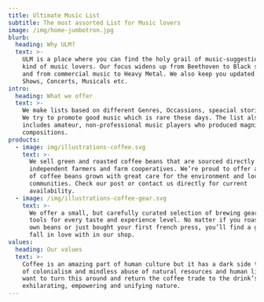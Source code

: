 ```yaml
---
title: Ultimate Music List
subtitle: The most assorted List for Music lovers
image: /img/home-jumbotron.jpg
blurb:
  heading: Why ULM?
  text: >-
    ULM is a place where you can find the holy grail of music-suggestion for all
    kind of music lovers. Our focus widens up from Beethoven to Black sabbath
    and from commercial music to Heavy Metal. We also keep you updated about
    Shows, Concerts, Musicals etc. 
intro:
  heading: What we offer
  text: >-
    We make lists based on different Genres, Occassions, speacial stories etc.
    We try to promote good music which is rare these days. The list also
    includes amateur, non-professional music players who produced magnificent
    compositions.  
products:
  - image: img/illustrations-coffee.svg
    text: >-
      We sell green and roasted coffee beans that are sourced directly from
      independent farmers and farm cooperatives. We’re proud to offer a variety
      of coffee beans grown with great care for the environment and local
      communities. Check our post or contact us directly for current
      availability.
  - image: /img/illustrations-coffee-gear.svg
    text: >-
      We offer a small, but carefully curated selection of brewing gear and
      tools for every taste and experience level. No matter if you roast your
      own beans or just bought your first french press, you’ll find a gadget to
      fall in love with in our shop.
values:
  heading: Our values
  text: >-
    Coffee is an amazing part of human culture but it has a dark side too – one
    of colonialism and mindless abuse of natural resources and human lives. We
    want to turn this around and return the coffee trade to the drink’s
    exhilarating, empowering and unifying nature.
---
```


